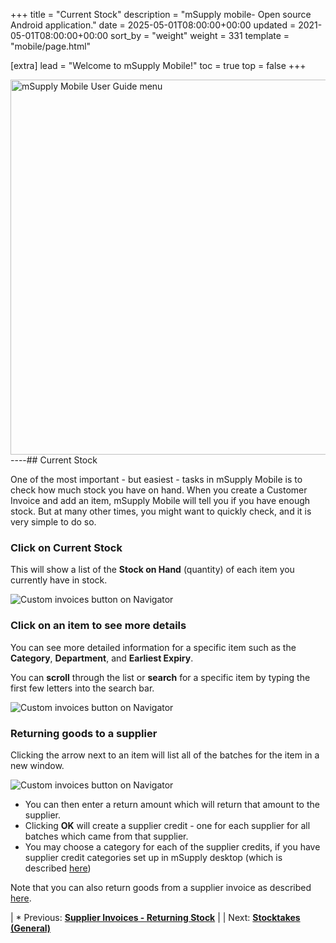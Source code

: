 +++
title = "Current Stock"
description = "mSupply mobile- Open source Android application."
date = 2025-05-01T08:00:00+00:00
updated = 2021-05-01T08:00:00+00:00
sort_by = "weight"
weight = 331
template = "mobile/page.html"

[extra]
lead = "Welcome to mSupply Mobile!"
toc = true
top = false
+++

[<img src="/_media/banner_mobile_userguide.png?w=600&amp;tok=9b9def" class="media" loading="lazy" title="mSupply Mobile User Guide menu" alt="mSupply Mobile User Guide menu" width="600" />](/en:mobile:user_guide)
----## Current Stock

One of the most important - but easiest - tasks in mSupply Mobile is to check how much stock you have on hand. When you create a Customer Invoice and add an item, mSupply Mobile will tell you if you have enough stock. But at many other times, you might want to quickly check, and it is very simple to do so.

### Click on Current Stock

This will show a list of the **Stock on Hand** (quantity) of each item you currently have in stock. 

![Custom invoices button on Navigator](/mobile/images/current_stock.png)

### Click on an item to see more details

You can see more detailed information for a specific item such as the **Category**, **Department**, and **Earliest Expiry**.

You can **scroll** through the list or **search** for a specific item by typing the first few letters into the search bar.

![Custom invoices button on Navigator](/mobile/images/current_stock_detail.png)

### Returning goods to a supplier

Clicking the arrow next to an item will list all of the batches for the item in a new window.

![Custom invoices button on Navigator](/mobile/images/current_stock_returning_goods.png)

  * You can then enter a return amount which will return that amount to the supplier.
  * Clicking **OK** will create a supplier credit - one for each supplier for all batches which came from that supplier.
  * You may choose a category for each of the supplier credits, if you have supplier credit categories set up in mSupply desktop (which is described [here](https://docs.msupply.org.nz/other_stuff:transaction_categories))

Note that you can also return goods from a supplier invoice as described [here](/en:mobile:user_guide:supplier_invoices_returns).

|  *  Previous:  **[Supplier Invoices - Returning Stock](/en:mobile:user_guide:supplier_invoices_returns)** | | Next: **[Stocktakes (General)](/en:mobile:user_guide:stocktakes)**  


